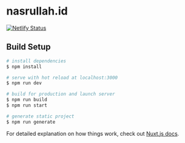 # nasrullah.id
[![Netlify Status](https://api.netlify.com/api/v1/badges/4217621f-823e-4971-a5e1-90a809303c6f/deploy-status)](https://app.netlify.com/sites/nasrullah/deploys)
## Build Setup

```bash
# install dependencies
$ npm install

# serve with hot reload at localhost:3000
$ npm run dev

# build for production and launch server
$ npm run build
$ npm run start

# generate static project
$ npm run generate
```

For detailed explanation on how things work, check out [Nuxt.js docs](https://nuxtjs.org).
